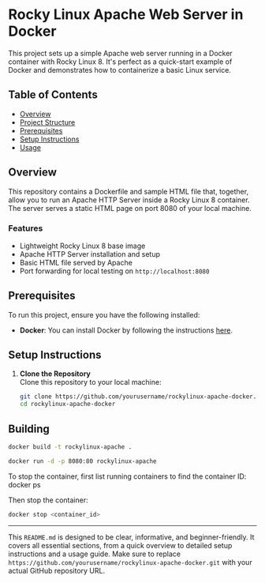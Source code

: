 # Rocky Linux Apache Web Server in Docker

This project sets up a simple Apache web server running in a Docker container with Rocky Linux 8. It's perfect as a quick-start example of Docker and demonstrates how to containerize a basic Linux service.

## Table of Contents
- [Overview](#overview)
- [Project Structure](#project-structure)
- [Prerequisites](#prerequisites)
- [Setup Instructions](#setup-instructions)
- [Usage](#usage)


## Overview
This repository contains a Dockerfile and sample HTML file that, together, allow you to run an Apache HTTP Server inside a Rocky Linux 8 container. The server serves a static HTML page on port 8080 of your local machine.

### Features
- Lightweight Rocky Linux 8 base image
- Apache HTTP Server installation and setup
- Basic HTML file served by Apache
- Port forwarding for local testing on `http://localhost:8080`


## Prerequisites
To run this project, ensure you have the following installed:
- **Docker**: You can install Docker by following the instructions [here](https://docs.docker.com/get-docker/).

## Setup Instructions
1. **Clone the Repository**  
   Clone this repository to your local machine:
   ```bash
   git clone https://github.com/yourusername/rockylinux-apache-docker.git
   cd rockylinux-apache-docker


## Building
```bash
docker build -t rockylinux-apache .
```
```bash
docker run -d -p 8080:80 rockylinux-apache
```

To stop the container, first list running containers to find the container ID:
docker ps

Then stop the container:
```bash
docker stop <container_id>
```
---

This `README.md` is designed to be clear, informative, and beginner-friendly. It covers all essential sections, from a quick overview to detailed setup instructions and a usage guide. Make sure to replace `https://github.com/yourusername/rockylinux-apache-docker.git` with your actual GitHub repository URL.

